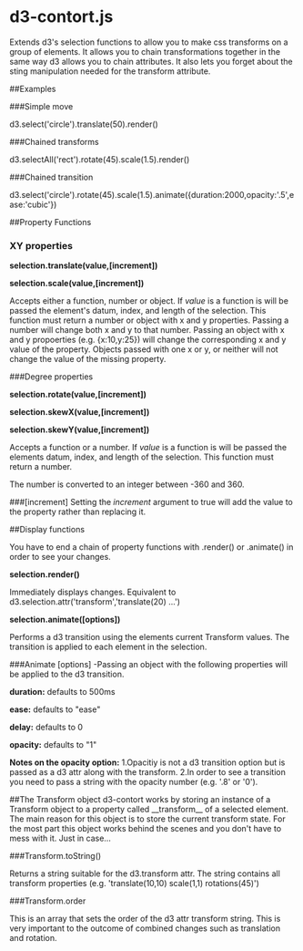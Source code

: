 
# d3-contort.js

Extends d3's selection functions to allow you to make css transforms on a group of elements. It allows you to chain transformations together in the same way d3 allows you to chain attributes.  It also lets you forget about the sting manipulation needed for the transform attribute.

##Examples

###Simple move

  d3.select('circle').translate(50).render()

###Chained transforms

  d3.selectAll('rect').rotate(45).scale(1.5).render()

###Chained transition

  d3.select('circle').rotate(45).scale(1.5).animate({duration:2000,opacity:'.5',ease:'cubic'})

##Property Functions


### XY properties

**selection.translate(value,[increment])**

**selection.scale(value,[increment])**

  Accepts either a function, number or object.  If _value_ is a function is will be passed the element's datum, index, and length of the selection.  This function must return a number or object with x and y properties. Passing a number will change both x and y to that number. Passing an object with x and y propoerties (e.g. {x:10,y:25}) will change the corresponding x and y value of the property.  Objects passed with one x or y, or neither will not change the value of the missing property.

###Degree properties

**selection.rotate(value,[increment])**

**selection.skewX(value,[increment])**

**selection.skewY(value,[increment])**

  Accepts a function or a number.  If _value_ is a function is will be passed the elements datum, index, and length of the selection.  This function must return a number. 
  
  The number is converted to an integer between -360 and 360.

###[increment]
Setting the _increment_ argument to true will add the value to the property rather than replacing it.


##Display functions

You have to end a chain of property functions with .render() or .animate() in order to see your changes.

**selection.render()**

Immediately displays changes.  Equivalent to d3.selection.attr('transform','translate(20) ...')
  
**selection.animate([options])**

Performs a d3 transition using the elements current Transform values.  The transition is applied to each element in the selection.

###Animate [options]
-Passing an object with the following properties will be applied to the d3 transition.

**duration:** defaults to 500ms 

**ease:** defaults to "ease"

**delay:** defaults to 0

**opacity:** defaults to "1"
  
**Notes on the opacity option:** 
1.Opacitiy is not a d3 transition option but is passed as a d3 attr along with the transform. 
2.In order to see a transition you need to pass a string with the opacity number (e.g. '.8' or '0').  
  

##The Transform object
  d3-contort works by storing an instance of a Transform object to a property called \_\_transform\_\_ of a selected element.  The main reason for this object is to store the current transform state.  For the most part this object works behind the scenes and you don't have to mess with it.  Just in case...
  
###Transform.toString()

Returns a string suitable for the d3.transform attr.  The string contains all transform properties (e.g. 'translate(10,10) scale(1,1) rotations(45)')
  
###Transform.order

This is an array that sets the order of the d3 attr transform string.  This is very important to the outcome of combined changes such as translation and rotation.
    
  
  
  
  
